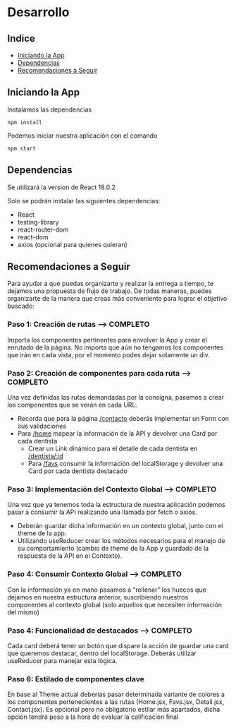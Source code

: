 # Desarrollo

## Indice

- [Iniciando la App](#iniciando-la-app)
- [Dependencias](#dependencias)
- [Recomendaciones a Seguir](#recomendaciones-a-seguir)

## Iniciando la App

Instalamos las dependencias

`npm install`

Podemos iniciar nuestra aplicación con el comando

`npm start`

## Dependencias

Se utilizará la version de React 18.0.2

Solo se podrán instalar las siguientes dependencias:

- React
- testing-library
- react-router-dom
- react-dom
- axios (opcional para quienes quieran)

## Recomendaciones a Seguir

Para ayudar a que puedas organizarte y realizar la entrega a tiempo, te dejamos una propuesta de flujo de trabajo. De todas maneras, puedes organizarte de la manera que creas más conveniente para lograr el objetivo buscado:

### Paso 1: Creación de rutas --> COMPLETO

Importa los componentes pertinentes para envolver la App y crear el enrutado de la página. No importa que aún no tengamos los componentes que irán en cada vista, por el momento podes dejar solamente un div.

### Paso 2: Creación de componentes para cada ruta --> COMPLETO

Una vez definidas las rutas demandadas por la consigna, pasemos a crear los componentes que se verán en cada URL.

- Recorda que para la página [/contacto](/docs/funcionalidades.md#pagina-2-contacto) deberás implementar un Form con sus validaciones
- Para [/home](/docs/funcionalidades.md#pagina-1-inicio-home) mapear la información de la API y devolver una Card por cada dentista
  - Crear un Link dinámico para el detalle de cada dentista en [/dentista/:id](/docs/funcionalidades.md#pagina-3-detalle-dentista)
  - Para [/favs](/docs/funcionalidades.md#pagina-4-destacados) consumir la información del localStorage y devolver una Card por cada dentista destacado

### Paso 3: Implementación del Contexto Global --> COMPLETO

Una vez que ya tenemos toda la estructura de nuestra aplicación podemos pasar a consumir la API realizando una llamada por fetch o axios.

- Deberán guardar dicha información en un contexto global, junto con el theme de la app.
- Utilizando useReducer crear los métodos necesarios para el manejo de su comportamiento (cambio de theme de la App y guardado de la respuesta de la API en el Contexto).

### Paso 4: Consumir Contexto Global --> COMPLETO

Con la información ya en mano pasamos a “rellenar” los huecos que dejamos en nuestra estructura anterior, suscribiendo nuestros componentes al contexto global (solo aquellos que necesiten información del mismo)

### Paso 4: Funcionalidad de destacados --> COMPLETO

Cada card deberá tener un botón que dispare la acción de guardar una card que queremos destacar, dentro del localStorage. Deberás utilizar useReducer para manejar esta lógica.

### Paso 6: Estilado de componentes clave

En base al Theme actual deberías pasar determinada variante de colores a los componentes pertenecientes a las rutas (Home.jsx, Favs.jsx, Detail.jsx, Contact.jsx). Es opcional pero no obligatorio estilar más apartados, dicha opción tendrá peso a la hora de evaluar la calificación final
